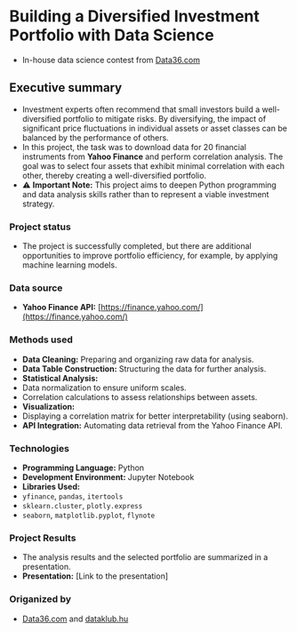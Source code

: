 # Building a Diversified Investment Portfolio with Data Science 
- In-house data science contest from [Data36.com](https://data36.com)

## Executive summary
- Investment experts often recommend that small investors build a well-diversified portfolio to mitigate risks. By diversifying, the impact of significant price fluctuations in individual assets or asset classes can be balanced by the performance of others.  
- In this project, the task was to download data for 20 financial instruments from **Yahoo Finance** and perform correlation analysis. The goal was to select four assets that exhibit minimal correlation with each other, thereby creating a well-diversified portfolio. 
- ⚠️ **Important Note:** This project aims to deepen Python programming and data analysis skills rather than to represent a viable investment strategy.

### Project status
- The project is successfully completed, but there are additional opportunities to improve portfolio efficiency, for example, by applying machine learning models.

### Data source
- **Yahoo Finance API:** [https://finance.yahoo.com/](https://finance.yahoo.com/)

### Methods used
- **Data Cleaning:** Preparing and organizing raw data for analysis.  
- **Data Table Construction:** Structuring the data for further analysis.  
- **Statistical Analysis:**  
- Data normalization to ensure uniform scales.  
- Correlation calculations to assess relationships between assets.  
- **Visualization:**
- Displaying a correlation matrix for better interpretability (using seaborn).  
- **API Integration:** Automating data retrieval from the Yahoo Finance API.  

### Technologies
- **Programming Language:** Python  
- **Development Environment:** Jupyter Notebook  
- **Libraries Used:**  
- `yfinance`, `pandas`, `itertools`  
- `sklearn.cluster`, `plotly.express`  
- `seaborn`, `matplotlib.pyplot`, `flynote`

### Project Results
- The analysis results and the selected portfolio are summarized in a presentation.  
- **Presentation:** [Link to the presentation]  

### Origanized by
- [Data36.com](https://data36.com) and [dataklub.hu](https://dataklub.hu)
